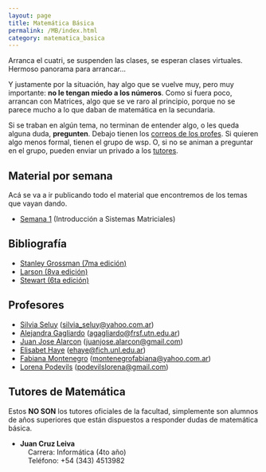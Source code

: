 ```yaml
---
layout: page
title: Matemática Básica
permalink: /MB/index.html
category: matematica_basica
---
```


Arranca el cuatri, se suspenden las clases, se esperan clases virtuales. Hermoso panorama para arrancar...

Y justamente por la situación, hay algo que se vuelve muy, pero muy importante: **no le tengan miedo a los números**. Como si fuera poco, arrancan con Matrices, algo que se ve raro al principio, porque no se parece mucho a lo que daban de matemática en la secundaria.

Si se traban en algún tema, no terminan de entender algo, o les queda alguna duda, **pregunten**. Debajo tienen los [correos de los profes](#profesores). Si quieren algo menos formal, tienen el grupo de wsp. O, si no se animan a preguntar en el grupo, pueden enviar un privado a los [tutores](#tutores-de-matem%c3%a1tica).


## Material por semana
Acá se va a ir publicando todo el material que encontremos de los temas que vayan dando.

- [Semana 1](/MB/S1) (Introducción a Sistemas Matriciales)

## Bibliografía
  - [Stanley Grossman (7ma edición)](/uploads/MB2020/Grossman%207ma%20Edicion.pdf)
  - [Larson (8va edición)](/uploads/MB2020/Larson%208va%20Edicion.pdf)
  - [Stewart (6ta edición)](/uploads/MB2020/Stewart%206ta%20Edicion.pdf)


## Profesores
- [Silvia Seluy](http://e-fich.unl.edu.ar/moodle27/user/view.php?id=39&course=479) (silvia_seluy@yahoo.com.ar)
- [Alejandra Gagliardo](http://e-fich.unl.edu.ar/moodle27/user/view.php?id=70&course=479) (agagliardo@frsf.utn.edu.ar)
- [Juan Jose Alarcon](http://e-fich.unl.edu.ar/moodle27/user/view.php?id=4882&course=479) (juanjose.alarcon@gmail.com)
- [Elisabet Haye](http://e-fich.unl.edu.ar/moodle27/user/view.php?id=66&course=479) (ehaye@fich.unl.edu.ar)
- [Fabiana Montenegro](http://e-fich.unl.edu.ar/moodle27/user/view.php?id=67&course=479) (montenegrofabiana@yahoo.com.ar)
- [Lorena Podevils](http://e-fich.unl.edu.ar/moodle27/user/view.php?id=72&course=479) (podevilslorena@gmail.com)


## Tutores de Matemática

Estos **NO SON** los tutores oficiales de la facultad, simplemente son alumnos de años superiores que están dispuestos a responder dudas de matemática básica.

- **Juan Cruz Leiva**<br>
  &nbsp; &nbsp; Carrera: Informática (4to año)<br>
  &nbsp; &nbsp; Teléfono: +54 (343) 4513982